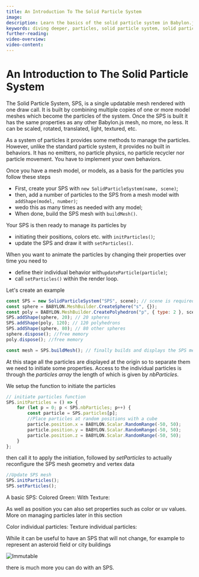 ```yaml
---
title: An Introduction To The Solid Particle System
image: 
description: Learn the basics of the solid particle system in Babylon.js.
keywords: diving deeper, particles, solid particle system, solid particles
further-reading:
video-overview:
video-content:
---
```


# An Introduction to The Solid Particle System

The Solid Particle System, SPS, is a single updatable mesh rendered with one draw call. It is built by combining multiple copies of one or more model meshes which become the particles of the system. Once the SPS is built it has the same properties as any other Babylon.js mesh, no more, no less. It can be scaled, rotated, translated, light, textured, etc.

As a system of particles it provides some methods to manage the particles. However, unlike the standard particle system, it provides no built in behaviors. It has no emitters, no particle physics, no particle recycler nor particle movement. You have to implement your own behaviors. 

Once you have a mesh model, or models, as a basis for the particles you follow these steps

- First, create your SPS with `new SolidParticleSystem(name, scene)`;
- then, add a number of particles to the SPS from a mesh model with `addShape(model, number)`;
- wedo this as many times as needed with any model;
- When done, build the SPS mesh with `buildMesh()`.

Your SPS is then ready to manage its particles by 

- initiating their positions, colors etc. with `initParticles()`;
- update the SPS and draw it with `setParticles()`.

When you want to animate the particles by changing their properties over time you need to
- define their individual behavior with`updateParticle(particle)`;
- call `setParticles()` within the render loop.

Let's create an example

```javascript
const SPS = new SolidParticleSystem("SPS", scene); // scene is required
const sphere = BABYLON.MeshBuilder.CreateSphere("s", {});
const poly = BABYLON.MeshBuilder.CreatePolyhedron("p", { type: 2 }, scene);
SPS.addShape(sphere, 20); // 20 spheres
SPS.addShape(poly, 120); // 120 polyhedrons
SPS.addShape(sphere, 80); // 80 other spheres
sphere.dispose(); //free memory
poly.dispose(); //free memory

const mesh = SPS.buildMesh(); // finally builds and displays the SPS mesh
```
At this stage all the particles are displayed at the origin so to separate them we need to initiate some properties. Access to the individual particles is through the *particles array* the length of which is given by *nbParticles*.

We setup the function to initiate the particles

```javascript
// initiate particles function
SPS.initParticles = () => {
    for (let p = 0; p < SPS.nbParticles; p++) {
        const particle = SPS.particles[p];
        //Place particles at random positions with a cube
      	particle.position.x = BABYLON.Scalar.RandomRange(-50, 50);
        particle.position.y = BABYLON.Scalar.RandomRange(-50, 50);
        particle.position.z = BABYLON.Scalar.RandomRange(-50, 50);
    }
};
```

then call it to apply the initiation, followed by *setParticles* to actually reconfigure the SPS mesh geometry and vertex data

```javascript
//Update SPS mesh
SPS.initParticles();
SPS.setParticles();
```

A basic SPS: <Playground id="#GLZ1PX#1" title="A Basic Solid Particle System" description="Simple example of a basic solid particle system."/>
Colored Green: <Playground id="#GLZ1PX#2" title="Green Colored Solid Particle System" description="Simple example of a green colored solid particle system."/>
With Texture: <Playground id="#GLZ1PX#3" title="Solid Particle System With Textures" description="Simple example of a solid particle system with textures."/>

As well as position you can also set properties such as color or uv values. More on managing particles later in this section

Color individual particles: <Playground id="#GLZ1PX#4" title="Individually Colored Solid Particles" description="Simple example of individually colored solid particles."/>
Texture individual particles: <Playground id="#GLZ1PX#5" title="Individually Textured Solid Particles" description="Simple example of individually textured solid particles"/>

While it can be useful to have an SPS that will not change, for example to represent an asteroid field or city buildings

![Immutable](/img/how_to/Particles/sps1.png)  

there is much more you can do with an SPS.